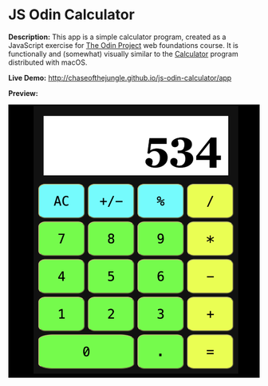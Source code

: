 # JS Odin Calculator

**Description:** This app is a simple calculator program, created as a JavaScript exercise for [The Odin Project](https://www.theodinproject.com/) web foundations course. It is functionally and (somewhat) visually similar to the [Calculator](https://support.apple.com/guide/calculator/welcome/mac) program distributed with macOS.

**Live Demo:** http://chaseofthejungle.github.io/js-odin-calculator/app  
  
**Preview:**  
  
![JS Calculator Screenshot](https://github.com/chaseofthejungle/js-odin-calculator/blob/main/odincalcdemo.png "JS Calculator Screenshot")
